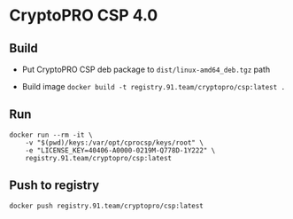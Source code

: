 # CryptoPRO CSP 4.0

## Build

- Put CryptoPRO CSP deb package to `dist/linux-amd64_deb.tgz` path

- Build image `docker build -t registry.91.team/cryptopro/csp:latest .`

## Run

```
docker run --rm -it \
    -v "$(pwd)/keys:/var/opt/cprocsp/keys/root" \
    -e "LICENSE_KEY=40406-A0000-0219M-Q778D-1Y222" \
    registry.91.team/cryptopro/csp:latest
```

## Push to registry

`docker push registry.91.team/cryptopro/csp:latest`
